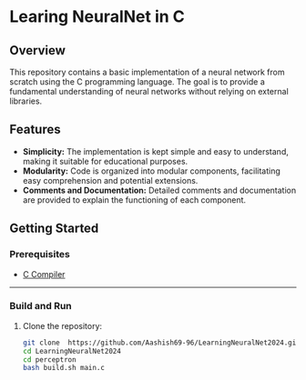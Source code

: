 # Learing NeuralNet in C

## Overview

This repository contains a basic implementation of a neural network from scratch using the C programming language. The goal is to provide a fundamental understanding of neural networks without relying on external libraries.

## Features

- **Simplicity:** The implementation is kept simple and easy to understand, making it suitable for educational purposes.
- **Modularity:** Code is organized into modular components, facilitating easy comprehension and potential extensions.
- **Comments and Documentation:** Detailed comments and documentation are provided to explain the functioning of each component.

## Getting Started

### Prerequisites

- [C Compiler](https://gcc.gnu.org/)
---
### Build and Run

1. Clone the repository:

   ```bash
   git clone  https://github.com/Aashish69-96/LearningNeuralNet2024.git
   cd LearningNeuralNet2024
   cd perceptron
   bash build.sh main.c
